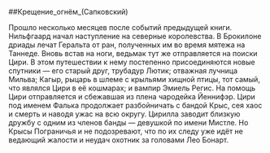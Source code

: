 ##Крещение_огнём_(Сапковский)

Прошло несколько месяцев после событий предыдущей книги. Нильфгаард начал наступление на северные королевства.
В Брокилоне дриады лечат Геральта от ран, полученных им во время мятежа на Таннеде. Вновь встав на ноги, ведьмак тут же отправляется на поиски Цири. В этом путешествии к нему постепенно присоединяются новые спутники — его старый друг, трубадур Лютик; отважная лучница Мильва; Кагыр, рыцарь в шлеме с крыльями хищной птицы, тот самый, что являлся Цири в её кошмарах; и вампир Эмиель Регис. На помощь Цири отправляется и сбежавшая из плена чародейка Йеннифэр.
Цири под именем Фалька продолжает разбойничать с бандой Крыс, сея хаос и смерть и наводя ужас на всю округу. Цирилла заводит близкую дружбу с одним из членов банды — девушкой по имени Мистле. Но Крысы Пограничья и не подозревают, что по их следу уже идёт не ведающий жалости и неудач охотник за головами Лео Бонарт.

